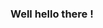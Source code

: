 ### Well hello there !

<!--
**marshmirullo/marshmirullo** is a ✨ _special_ ✨ repository because its `README.md` (this file) appears on your GitHub profile.

[![Anurag's GitHub stats](https://github-readme-stats.vercel.app/api?username=marshmirullo)](https://github.com/anuraghazra/github-readme-stats)
